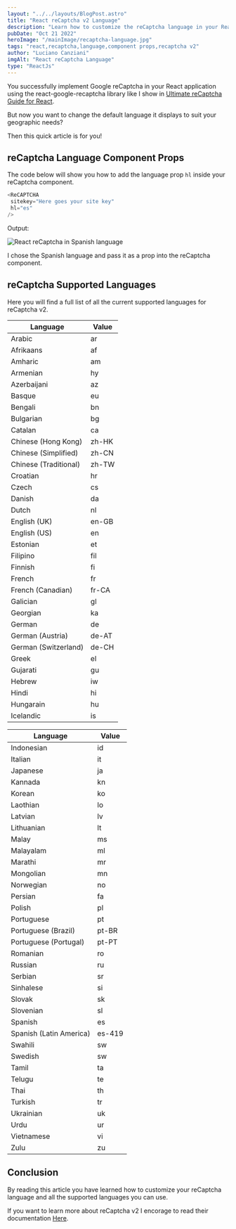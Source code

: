 ```yaml
---
layout: "../../layouts/BlogPost.astro"
title: "React reCaptcha v2 Language"
description: "Learn how to customize the reCaptcha language in your React application. By passing props, you will have your reCaptcha in the language you want."
pubDate: "Oct 21 2022"
heroImage: "/mainImage/recaptcha-language.jpg"
tags: "react,recaptcha,language,component props,recaptcha v2"
author: "Luciano Canziani"
imgAlt: "React reCaptcha Language"
type: "ReactJs"
---
```


You successfully implement Google reCaptcha in your React application using the react-google-recaptcha library like I show in <a href="https://www.operationdev.com/blog/the-ultimate-guide-of-recaptcha-v2-in-react/" target=”_blank”>Ultimate reCaptcha Guide for React</a>.

But now you want to change the default language it displays to suit your geographic needs?

Then this quick article is for you!

## reCaptcha Language Component Props

The code below will show you how to add the language prop `hl` inside your reCaptcha component.

```js
<ReCAPTCHA 
 sitekey="Here goes your site key" 
 hl="es" 
/>
```

Output:

<img src="/imgExamples/recaptcha-spanish.png" alt="React reCaptcha in Spanish language" class="img-center" />

I chose the Spanish language and pass it as a prop into the reCaptcha component.

## reCaptcha Supported Languages

Here you will find a full list of all the current supported languages for reCaptcha v2.

<div class="d-flex-2-col">

| Language              | Value |
| --------------------- | ----- |
| Arabic                | ar    |
| Afrikaans             | af    |
| Amharic               | am    |
| Armenian              | hy    |
| Azerbaijani           | az    |
| Basque                | eu    |
| Bengali               | bn    |
| Bulgarian             | bg    |
| Catalan               | ca    |
| Chinese (Hong Kong)   | zh-HK |
| Chinese (Simplified)  | zh-CN |
| Chinese (Traditional) | zh-TW |
| Croatian              | hr    |
| Czech                 | cs    |
| Danish                | da    |
| Dutch                 | nl    |
| English (UK)          | en-GB |
| English (US)          | en    |
| Estonian              | et    |
| Filipino              | fil   |
| Finnish               | fi    |
| French                | fr    |
| French (Canadian)     | fr-CA |
| Galician              | gl    |
| Georgian              | ka    |
| German                | de    |
| German (Austria)      | de-AT |
| German (Switzerland)  | de-CH |
| Greek                 | el    |
| Gujarati              | gu    |
| Hebrew                | iw    |
| Hindi                 | hi    |
| Hungarain             | hu    |
| Icelandic             | is    |

| Language                | Value  |
| ----------------------- | ------ |
| Indonesian              | id     |
| Italian                 | it     |
| Japanese                | ja     |
| Kannada                 | kn     |
| Korean                  | ko     |
| Laothian                | lo     |
| Latvian                 | lv     |
| Lithuanian              | lt     |
| Malay                   | ms     |
| Malayalam               | ml     |
| Marathi                 | mr     |
| Mongolian               | mn     |
| Norwegian               | no     |
| Persian                 | fa     |
| Polish                  | pl     |
| Portuguese              | pt     |
| Portuguese (Brazil)     | pt-BR  |
| Portuguese (Portugal)   | pt-PT  |
| Romanian                | ro     |
| Russian                 | ru     |
| Serbian                 | sr     |
| Sinhalese               | si     |
| Slovak                  | sk     |
| Slovenian               | sl     |
| Spanish                 | es     |
| Spanish (Latin America) | es-419 |
| Swahili                 | sw     |
| Swedish                 | sw     |
| Tamil                   | ta     |
| Telugu                  | te     |
| Thai                    | th     |
| Turkish                 | tr     |
| Ukrainian               | uk     |
| Urdu                    | ur     |
| Vietnamese              | vi     |
| Zulu                    | zu     |

</div>


## Conclusion

By reading this article you have learned how to customize your reCaptcha language and all the supported languages you can use.

If you want to learn more about reCaptcha v2 I encorage to read their documentation <a href="https://www.operationdev.com/blog/the-ultimate-guide-of-recaptcha-v2-in-react/" target=”_blank”>Here</a>.